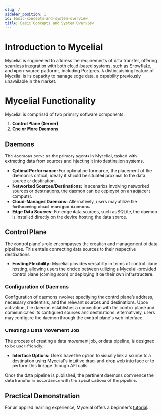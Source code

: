 ```yaml
---
slug: /
sidebar_position: 1
id: basic-concepts-and-system-overview
title: Basic Concepts and System Overview
---
```


# Introduction to Mycelial

Mycelial is engineered to address the requirements of data transfer, offering seamless integration with both cloud-based systems, such as Snowflake, and open-source platforms, including Postgres. A distinguishing feature of Mycelial is its capacity to manage edge data, a capability previously unavailable in the market.

# Mycelial Functionality

Mycelial is comprised of two primary software components: 

1. **Control Plane (Server)**
2. **One or More Daemons**

## Daemons

The daemons serve as the primary agents in Mycelial, tasked with extracting data from sources and injecting it into destination systems. 

- **Optimal Performance:** For optimal performance, the placement of the daemon is critical; ideally it should be situated proximal to the data source or destination.
- **Networked Sources/Destinations:** In scenarios involving networked sources or destinations, the daemon can be deployed on an adjacent computer.
- **Cloud-Managed Daemons:** Alternatively, users may utilize the forthcoming cloud-managed daemons.
- **Edge Data Sources:** For edge data sources, such as SQLite, the daemon is installed directly on the device hosting the data source.

## Control Plane

The control plane's role encompasses the creation and management of data pipelines. This entails connecting data sources to their respective destinations. 

- **Hosting Flexibility:** Mycelial provides versatility in terms of control plane hosting, allowing users the choice between utilizing a Mycelial-provided control plane (coming soon) or deploying it on their own infrastructure.

### Configuration of Daemons

Configuration of daemons involves specifying the control plane's address, necessary credentials, and the relevant sources and destinations. Upon activation, the daemon establishes a connection with the control plane and communicates its configured sources and destinations. Alternatively, users may configure the daemon through the control plane's web interface.

### Creating a Data Movement Job

The process of creating a data movement job, or data pipeline, is designed to be user-friendly.

- **Interface Options:** Users have the option to visually link a source to a destination using Mycelial's intuitive drag-and-drop web interface or to perform this linkage through API calls.

Once the data pipeline is published, the pertinent daemons commence the data transfer in accordance with the specifications of the pipeline.

## Practical Demonstration

For an applied learning experience, Mycelial offers a beginner's [tutorial](./tutorial.md).
